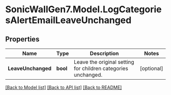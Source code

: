 # SonicWallGen7.Model.LogCategoriesAlertEmailLeaveUnchanged

## Properties

Name | Type | Description | Notes
------------ | ------------- | ------------- | -------------
**LeaveUnchanged** | **bool** | Leave the original setting for children categories unchanged. | [optional] 

[[Back to Model list]](../README.md#documentation-for-models) [[Back to API list]](../README.md#documentation-for-api-endpoints) [[Back to README]](../README.md)

